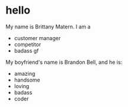 hello
=======

My name is Brittany Matern. I am a

* customer manager
* competitor
* badass gf

My boyfriend's name is Brandon Bell, and he is:

* amazing
* handsome
* loving
* badass
* coder